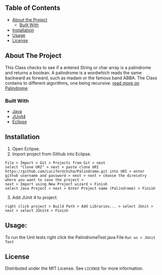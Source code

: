 ## Table of Contents

* [About the Project](#about-the-project)
  * [Built With](#built-with)
* [Installation](#installation)
* [Usage](#usage)
* [License](#license)

## About The Project

This Class checks to see if a entered String or char array is a palindrome and returns a boolean. A palindrome is a wordwhich reads the same backward as forward, such as madam or the famous band ABBA. The Class contains to different algorithms, one being recursive. [read more on Palindrome](https://en.wikipedia.org/wiki/Palindrome)

### Built With
* [Java](https://www.java.com/en/)
* [JUnit4](https://junit.org/junit4/)
* [Eclipse](https://www.eclipse.org/)

## Installation

1. Open Eclipse.
2. Import project from Github into Eclipse.
```
File > Import > Git > Projects from Git > next
select "Clone URI" > next > paste clone URI https://github.com/LuciferUchiha/Palindrome.git into URI > enter github username and password > next > next > choose the direcotry where you want to save the project >
next > Import using New Project wizard > Finish
select Java Project > next > Enter Project name (Palindrome) > Finish
```
3. Add JUnit 4 to project.
```
right click project > Build Path > Add Libraries... > select JUnit > next > select JUnit4 > Finish
```

## Usage:
To run the Unit tests right click the PalindromeTest.java File ```Run as > JUnit Test```

## License

Distributed under the MIT License. See `LICENSE` for more information.
